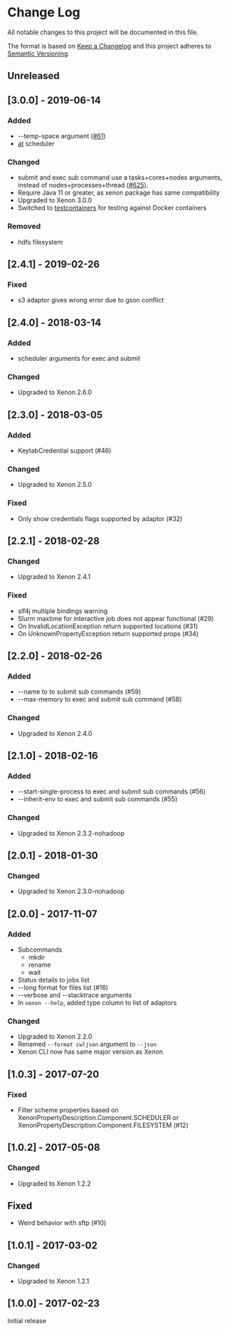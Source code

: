 # Change Log
All notable changes to this project will be documented in this file.

The format is based on [Keep a Changelog](http://keepachangelog.com/)
and this project adheres to [Semantic Versioning](http://semver.org/).

## Unreleased

## [3.0.0] - 2019-06-14

### Added

* --temp-space argument ([#61](https://github.com/xenon-middleware/xenon-cli/issues/61))
* [at](https://linux.die.net/man/1/at) scheduler 

### Changed

* submit and exec sub command use a tasks+cores+nodes arguments, instead of nodes+processes+thread ([#625](https://github.com/xenon-middleware/xenon/issues/625)).
* Require Java 11 or greater, as xenon package has same compatibility
* Upgraded to Xenon 3.0.0
* Switched to [testcontainers](https://www.testcontainers.org/) for testing against Docker containers

### Removed

* hdfs filesystem

## [2.4.1] - 2019-02-26

### Fixed

 * s3 adaptor gives wrong error due to gson conflict

## [2.4.0] - 2018-03-14

### Added

* scheduler arguments for exec and submit

### Changed

* Upgraded to Xenon 2.6.0

## [2.3.0] - 2018-03-05

### Added

* KeytabCredential support (#46)

### Changed

* Upgraded to Xenon 2.5.0

### Fixed

* Only show credentials flags supported by adaptor (#32)

## [2.2.1] - 2018-02-28

### Changed

* Upgraded to Xenon 2.4.1

### Fixed

* slf4j multiple bindings warning
* Slurm maxtime for interactive job does not appear functional (#29)
* On InvalidLocationException return supported locations (#31)
* On UnknownPropertyException return supported props (#34)

## [2.2.0] - 2018-02-26

### Added

* --name to to submit sub commands (#59)
* --max-memory to exec and submit sub command (#58)

### Changed

* Upgraded to Xenon 2.4.0

## [2.1.0] - 2018-02-16

### Added

* --start-single-process to exec and submit sub commands (#56)
* --inherit-env to exec and submit sub commands (#55)

### Changed

* Upgraded to Xenon 2.3.2-nohadoop

## [2.0.1] - 2018-01-30

### Changed

* Upgraded to Xenon 2.3.0-nohadoop

## [2.0.0] - 2017-11-07

### Added

* Subcommands
  * mkdir
  * rename
  * wait
* Status details to jobs list
* --long format for files list (#16)
* --verbose and --stacktrace arguments
* In `xenon --help`, added type column to list of adaptors

### Changed

* Upgraded to Xenon 2.2.0
* Renamed `--format cwljson` argument to `--json`
* Xenon CLI now has same major version as Xenon

## [1.0.3] - 2017-07-20

### Fixed

* Filter scheme properties based on XenonPropertyDescription.Component.SCHEDULER or XenonPropertyDescription.Component.FILESYSTEM (#12)

## [1.0.2] - 2017-05-08

### Changed

* Upgraded to Xenon 1.2.2

## Fixed

* Weird behavior with sftp (#10)

## [1.0.1] - 2017-03-02

### Changed

* Upgraded to Xenon 1.2.1

## [1.0.0] - 2017-02-23

Initial release
